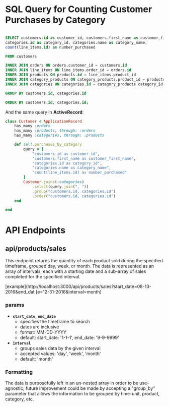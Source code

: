 

# SQL Query for Counting Customer Purchases by Category

```sql

SELECT customers.id as customer_id, customers.first_name as customer_first_name,
categories.id as category_id, categories.name as category_name,
count(line_items.id) as number_purchased 

FROM customers 

INNER JOIN orders ON orders.customer_id = customers.id 
INNER JOIN line_items ON line_items.order_id = orders.id 
INNER JOIN products ON products.id = line_items.product_id 
INNER JOIN category_products ON category_products.product_id = products.id 
INNER JOIN categories ON categories.id = category_products.category_id 

GROUP BY customers.id, categories.id

ORDER BY customers.id, categories.id;

```

And the same query in **ActiveRecord**: 

```rb
class Customer < ApplicationRecord
	has_many :orders
	has_many :products, through: :orders
	has_many :categories, through: :products

	def self.purchases_by_category
		query = [
			"customers.id as customer_id",
			"customers.first_name as customer_first_name",
			"categories.id as category_id",
			"categories.name as category_name",
			"count(line_items.id) as number_purchased"
		]
		Customer.joins(:categories)
			.select(query.join(", "))
			.group("customers.id, categories.id")
			.order("customers.id, categories.id")
	end

end
```

# API Endpoints

## api/products/sales

This endpoint returns the quantity of each product sold during the specified timeframe, grouped day, week, or month. The data is represented as an array of intervals, each with a starting date and a sub-array of sales completed for the specified interval.

[example](http://localhost:3000/api/products/sales?start_date=08-13-2016&end_dat
[e=12-31-2016&interval=month)

### params

- **`start_date`**, **`end_date`** 
	- specifies the timeframe to search
	- dates are inclusive
	- format: MM-DD-YYYY
	- default: start_date: '1-1-1', end_date: '9-9-9999'
- **`interval`**
	- groups sales data by the given interval
	- accepted values: 'day', 'week', 'month'
	- default: 'month'


### Formatting

The data is purposefully left in an un-nested array in order to be use-agnostic;
future improvement could be made by accepting a "group_by" parameter that allows
the information to be grouped by time-unit, product, category, etc.
